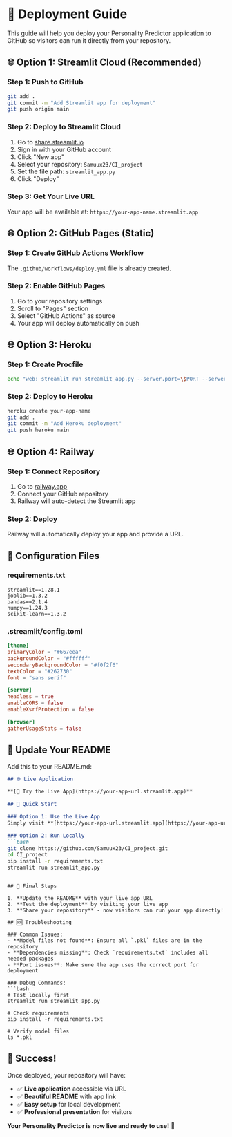 # 🚀 Deployment Guide

This guide will help you deploy your Personality Predictor application to GitHub so visitors can run it directly from your repository.

## 🌐 Option 1: Streamlit Cloud (Recommended)

### Step 1: Push to GitHub
```bash
git add .
git commit -m "Add Streamlit app for deployment"
git push origin main
```

### Step 2: Deploy to Streamlit Cloud
1. Go to [share.streamlit.io](https://share.streamlit.io)
2. Sign in with your GitHub account
3. Click "New app"
4. Select your repository: `Samuux23/CI_project`
5. Set the file path: `streamlit_app.py`
6. Click "Deploy"

### Step 3: Get Your Live URL
Your app will be available at: `https://your-app-name.streamlit.app`

## 🌐 Option 2: GitHub Pages (Static)

### Step 1: Create GitHub Actions Workflow
The `.github/workflows/deploy.yml` file is already created.

### Step 2: Enable GitHub Pages
1. Go to your repository settings
2. Scroll to "Pages" section
3. Select "GitHub Actions" as source
4. Your app will deploy automatically on push

## 🌐 Option 3: Heroku

### Step 1: Create Procfile
```bash
echo "web: streamlit run streamlit_app.py --server.port=\$PORT --server.address=0.0.0.0" > Procfile
```

### Step 2: Deploy to Heroku
```bash
heroku create your-app-name
git add .
git commit -m "Add Heroku deployment"
git push heroku main
```

## 🌐 Option 4: Railway

### Step 1: Connect Repository
1. Go to [railway.app](https://railway.app)
2. Connect your GitHub repository
3. Railway will auto-detect the Streamlit app

### Step 2: Deploy
Railway will automatically deploy your app and provide a URL.

## 🔧 Configuration Files

### requirements.txt
```
streamlit==1.28.1
joblib==1.3.2
pandas==2.1.4
numpy==1.24.3
scikit-learn==1.3.2
```

### .streamlit/config.toml
```toml
[theme]
primaryColor = "#667eea"
backgroundColor = "#ffffff"
secondaryBackgroundColor = "#f0f2f6"
textColor = "#262730"
font = "sans serif"

[server]
headless = true
enableCORS = false
enableXsrfProtection = false

[browser]
gatherUsageStats = false
```

## 📱 Update Your README

Add this to your README.md:

```markdown
## 🌐 Live Application

**[🚀 Try the Live App](https://your-app-url.streamlit.app)**

## 🚀 Quick Start

### Option 1: Use the Live App
Simply visit **[https://your-app-url.streamlit.app](https://your-app-url.streamlit.app)** and start predicting!

### Option 2: Run Locally
```bash
git clone https://github.com/Samuux23/CI_project.git
cd CI_project
pip install -r requirements.txt
streamlit run streamlit_app.py
```
```

## 🎯 Final Steps

1. **Update the README** with your live app URL
2. **Test the deployment** by visiting your live app
3. **Share your repository** - now visitors can run your app directly!

## 🆘 Troubleshooting

### Common Issues:
- **Model files not found**: Ensure all `.pkl` files are in the repository
- **Dependencies missing**: Check `requirements.txt` includes all needed packages
- **Port issues**: Make sure the app uses the correct port for deployment

### Debug Commands:
```bash
# Test locally first
streamlit run streamlit_app.py

# Check requirements
pip install -r requirements.txt

# Verify model files
ls *.pkl
```

## 🎉 Success!

Once deployed, your repository will have:
- ✅ **Live application** accessible via URL
- ✅ **Beautiful README** with app link
- ✅ **Easy setup** for local development
- ✅ **Professional presentation** for visitors

**Your Personality Predictor is now live and ready to use!** 🚀 